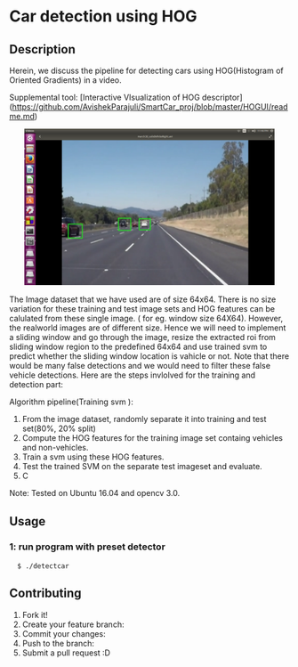 # Car detection using HOG

## Description
Herein, we discuss the pipeline for detecting cars using HOG(Histogram of Oriented Gradients) in a video.

Supplemental tool: [Interactive VIsualization of HOG descriptor] (https://github.com/AvishekParajuli/SmartCar_proj/blob/master/HOGUI/readme.md)
<p align="center">
  <img src="https://github.com/AvishekParajuli/SmartCar_proj/blob/feature-cardetection/cardetection/cars1.png" width ="450" />
</p>

The Image dataset that we have used are of size 64x64. There is no size variation for these training and test image sets and HOG features can be calulated from these single image. ( for eg. window size 64X64). 
However, the realworld images are of different size. Hence we will need to implement a sliding window and go through the image, resize the extracted roi from sliding window region to the predefined 64x64 and use trained svm to predict whether the sliding window location is vahicle or not. Note that there would be many false detections and we would need to filter these false vehicle detections.
Here are the steps invlolved for the training and detection part:

Algorithm pipeline(Training svm ):
1. From the image dataset, randomly separate it into training and test set(80%, 20% split)
1. Compute the HOG features for the training image set containg vehicles and non-vehicles.
1. Train a svm using these HOG features. 
2. Test the trained SVM on the separate test imageset and evaluate.
3. C

Note: Tested on Ubuntu 16.04 and opencv 3.0. 

## Usage

 ### 1: run program with preset detector
 
```
  $ ./detectcar 
```


## Contributing

1. Fork it!
2. Create your feature branch:
3. Commit your changes: 
4. Push to the branch: 
5. Submit a pull request :D
   

